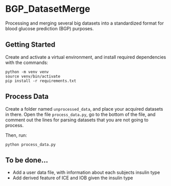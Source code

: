 # BGP_DatasetMerge
Processing and merging several big datasets into a standardized format for blood glucose prediction (BGP) purposes. 


## Getting Started

Create and activate a virtual environment, and install required dependencies with the commands:
```
python -m venv venv
source venv/bin/activate
pip install -r requirements.txt
```



## Process Data

Create a folder named `unprocessed_data`, and place your acquired datasets in there. Open the file `process_data.py`,
go to the bottom of the file, and comment out the lines for parsing datasets that you are not going to process.

Then, run:
```
python process_data.py
```


## To be done...
- Add a user data file, with information about each subjects insulin type
- Add derived feature of ICE and IOB given the insulin type





